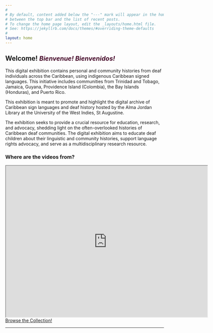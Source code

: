 ```yaml
---
#
# By default, content added below the "---" mark will appear in the home page
# between the top bar and the list of recent posts.
# To change the home page layout, edit the _layouts/home.html file.
# See: https://jekyllrb.com/docs/themes/#overriding-theme-defaults
#
layout: home
---
```


## Welcome! <span style="color:#440027;font-size:20px"><em>Bienvenue! Bienvenidos!</em></span>

This digital exhibition contains personal and community histories from deaf individuals across the Caribbean, using indigenous Caribbean signed languages. This initiative includes communities from Trinidad and Tobago, Jamaica, Guyana, Providence Island (Colombia), the Bay Islands (Honduras), and Puerto Rico. 

This exhibition is meant to promote and highlight the digital archive of Caribbean sign languages and deaf history hosted by the Alma Jordan Library at the University of the West Indies, St Augustine. 

The exhibition seeks to provide a crucial resource for education, research, and advocacy, shedding light on the often-overlooked histories of Caribbean deaf communities. The digital exhibition aims to educate deaf children about their linguistic and community histories, support language rights advocacy, and serve as a multidisciplinary research resource.



### Where are the videos from?
<iframe src="https://www.google.com/maps/d/u/0/embed?mid=14b_wzBCeOIY41X7UTSdZZhlIa5fxXOA&ehbc=2E312F&noprof=1" width="640" height="480"></iframe>


<div class="text-center"><a class="action-button btn" href="https://krispyali.github.io/deafcaribbeanhistories/collection/" target="_blank" role="button">Browse the Collection!</a></div>


---



